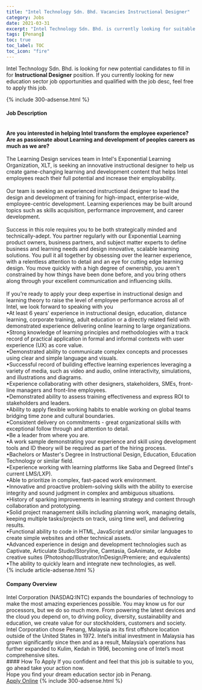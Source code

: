 ```yaml
---
title: "Intel Technology Sdn. Bhd. Vacancies Instructional Designer" 
category: Jobs 
date: 2021-03-31 
excerpt: "Intel Technology Sdn. Bhd. is currently looking for suitable person to fill in the Instructional Designer which positioned at Penang" 
tags: [Penang] 
toc: true 
toc_label: TOC 
toc_icon: "fire" 
--- 
```


<p>Intel Technology Sdn. Bhd. is looking for new potential candidates to fill in for <b>Instructional Designer</b> position. If you currently looking for new education sector job opportunities and qualified with the job desc, feel free to apply this job.
</p>{% include 300-adsense.html %} 
<div><div><h4>Job Description</h4></div><div><div><span><div><div><br><strong>Are you interested in helping Intel transform the employee experience? Are as passionate about Learning and development of peoples careers as much as we are?</strong></div><div><br>The Learning Design services team in Intel's Exponential Learning Organization, XLT, is seeking an innovative instructional designer to help us create game-changing learning and development content that helps Intel employees reach their full potential and increase their employability.</div><div><br>Our team is seeking an experienced instructional designer to lead the design and development of training for high-impact, enterprise-wide, employee-centric development. Learning experiences may be built around topics such as skills acquisition, performance improvement, and career development.</div><div><br>Success in this role requires you to be both strategically minded and technically-adept. You partner regularly with our Exponential Learning product owners, business partners, and subject matter experts to define business and learning needs and design innovative, scalable learning solutions. You pull it all together by obsessing over the learner experience, with a relentless attention to detail and an eye for cutting edge learning design. You move quickly with a high degree of ownership, you aren't constrained by how things have been done before, and you bring others along through your excellent communication and influencing skills.</div><div><br>If you're ready to apply your deep expertise in instructional design and learning theory to raise the level of employee performance across all of Intel, we look forward to speaking with you</div><div>&#8226;At least 6 years' experience in instructional design, education, distance learning, corporate training, adult education or a directly related field with demonstrated experience delivering online learning to large organizations.<br>&#8226;Strong knowledge of learning principles and methodologies with a track record of practical application in formal and informal contexts with user experience (UX) as core value.<br>&#8226;Demonstrated ability to communicate complex concepts and processes using clear and simple language and visuals.<br>&#8226;Successful record of building effective learning experiences leveraging a variety of media, such as video and audio, online interactivity, simulations, and illustrations and diagrams.<br>&#8226;Experience collaborating with other designers, stakeholders, SMEs, front-line managers and front-line employees.<br>&#8226;Demonstrated ability to assess training effectiveness and express ROI to stakeholders and leaders.<br>&#8226;Ability to apply flexible working habits to enable working on global teams bridging time zone and cultural boundaries.<br>&#8226;Consistent delivery on commitments - great organizational skills with exceptional follow through and attention to detail.<br>&#8226;Be a leader from where you are.<br>&#8226;A work sample demonstrating your experience and skill using development tools and ID theory will be required as part of the hiring process.</div><div>&#8226;Bachelors or Master's Degree in Instructional Design, Education, Education Technology or similar field.<br>&#8226;Experience working with learning platforms like Saba and Degreed (Intel's current LMS/LXP).<br>&#8226;Able to prioritize in complex, fast-paced work environment.<br>&#8226;Innovative and proactive problem-solving skills with the ability to exercise integrity and sound judgment in complex and ambiguous situations.<br>&#8226;History of sparking improvements in learning strategy and content through collaboration and prototyping.<br>&#8226;Solid project management skills including planning work, managing details, keeping multiple tasks/projects on track, using time well, and delivering results.<br>&#8226;Functional ability to code in HTML, JavaScript and/or similar languages to create simple websites and other technical assets.<br>&#8226;Advanced experience in design and development technologies such as Captivate, Articulate Studio/Storyline, Camtasia, GoAnimate, or Adobe creative suites (Photoshop/Illustrator/InDesign/Premiere; and equivalents)</div><div>&#8226;The ability to quickly learn and integrate new technologies, as well.</div></div></span></div></div></div> 
{% include article-adsense.html %} 
<div><div><h4>Company Overview</h4></div><div><div><span><div><div>
	Intel Corporation (NASDAQ:INTC) expands the boundaries of technology to make the most amazing experiences possible. You may know us for our processors, but we do so much more. From powering the latest devices and the cloud you depend on, to driving policy, diversity, sustainability and education, we create value for our stockholders, customers and society.</div>
<div>
	Intel Corporation chose Penang, Malaysia as its first offshore location outside of the United States in 1972. Intel&#8217;s initial investment in Malaysia has grown significantly since then and as a result, Malaysia&#8217;s operations has further expanded to Kulim, Kedah in 1996, becoming one of Intel&#8217;s most comprehensive sites.</div></div></span></div></div></div> 
#### How To Apply 
If you confident and feel that this job is suitable to you, go ahead take your action now. <br/> 
Hope you find your dream education sector job in Penang. <br/> 
<a href="https://www.jobstreet.com.my/en/job/instructional-designer-4521708?jobId=jobstreet-my-job-4521708" class="btn btn--info" target="_blank" rel="nofollow noopenner">Apply Online</a> 
{% include 300-adsense.html %} 